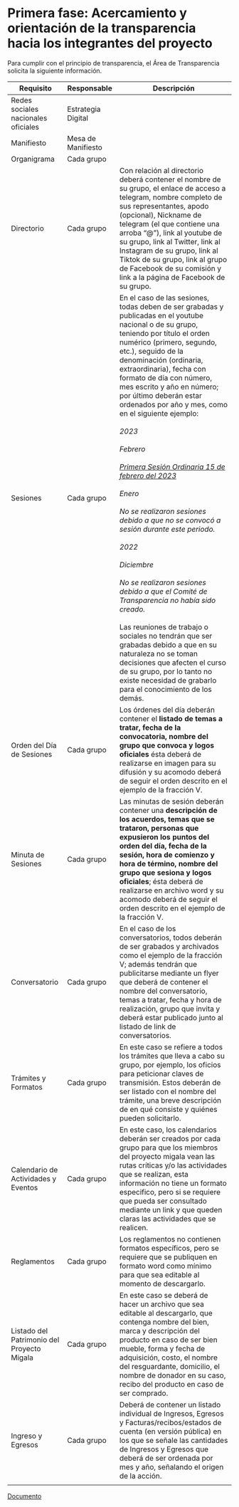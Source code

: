 # Primera fase: Acercamiento y orientación de la transparencia hacia los integrantes del proyecto

Para cumplir con el principio de transparencia, el Área de Transparencia solicita la siguiente información.

| Requisito | Responsable | Descripción |
| ---- | ---- | ---- |
| Redes sociales nacionales oficiales | Estrategia Digital |  |
| Manifiesto | Mesa de Manifiesto |  |
| Organigrama | Cada grupo |  |
| Directorio | Cada grupo | Con relación al directorio deberá contener el nombre de su grupo, el enlace de acceso a telegram, nombre completo de sus representantes, apodo (opcional), Nickname de telegram (el que contiene una arroba “@”), link al youtube de su grupo, link al Twitter, link al Instagram de su grupo, link al Tiktok de su grupo, link al grupo de Facebook de su comisión y link a la página de Facebook de su grupo. |
| Sesiones | Cada grupo | En el caso de las sesiones, todas deben de ser grabadas y publicadas en el youtube nacional o de su grupo, teniendo por título el orden numérico (primero, segundo, etc.), seguido de la denominación (ordinaria, extraordinaria), fecha con formato de día con número, mes escrito y año en número; por último deberán estar ordenados por año y mes, como en el siguiente ejemplo:<br><br>_2023_<br><br>_Febrero_<br><br>[_Primera Sesión Ordinaria 15 de febrero del 2023_](https://www.youtube.com/watch?v=vPJm4giiPis)<br><br>_Enero_<br><br>_No se realizaron sesiones debido a que no se convocó a sesión durante este periodo._<br><br>_2022_<br><br>_Diciembre_<br><br>_No se realizaron sesiones debido a que el Comité de Transparencia no había sido creado._<br><br>Las reuniones de trabajo o sociales no tendrán que ser grabadas debido a que en su naturaleza no se toman decisiones que afecten el curso de su grupo, por lo tanto no existe necesidad de grabarlo para el conocimiento de los demás. |
| Orden del Día de Sesiones | Cada grupo | Los órdenes del día deberán contener el **listado de temas a tratar, fecha de la convocatoria, nombre del grupo que convoca y logos oficiales** ésta deberá de realizarse en imagen para su difusión y su acomodo deberá de seguir el orden descrito en el ejemplo de la fracción V. |
| Minuta de Sesiones | Cada grupo | Las minutas de sesión deberán contener una **descripción de los acuerdos, temas que se trataron, personas que expusieron los puntos del orden del día, fecha de la sesión, hora de comienzo y hora de término, nombre del grupo que sesiona y logos oficiales**; ésta deberá de realizarse en archivo word y su acomodo deberá de seguir el orden descrito en el ejemplo de la fracción V. |
| Conversatorio | Cada grupo | En el caso de los conversatorios, todos deberán de ser grabados y archivados como el ejemplo de la fracción V; además tendrán que publicitarse mediante un flyer que deberá de contener el nombre del conversatorio, temas a tratar, fecha y hora de realización, grupo que invita y deberá estar publicado junto al listado de link de conversatorios. |
| Trámites y Formatos | Cada grupo | En este caso se refiere a todos los trámites que lleva a cabo su grupo, por ejemplo, los oficios para peticionar claves de transmisión. Estos deberán de ser listado con el nombre del trámite, una breve descripción de en qué consiste y quiénes pueden solicitarlo. |
| Calendario de Actividades y Eventos | Cada grupo | En este caso, los calendarios deberán ser creados por cada grupo para que los miembros del proyecto migala vean las rutas críticas y/o las actividades que se realizan, esta información no tiene un formato especifico, pero si se requiere que pueda ser consultado mediante un link y que queden claras las actividades que se realicen. |
| Reglamentos | Cada grupo | Los reglamentos no contienen formatos específicos, pero se requiere que se publiquen en formato word como mínimo para que sea editable al momento de descargarlo. |
| Listado del Patrimonio del Proyecto Migala | Cada grupo | En este caso se deberá de hacer un archivo que sea editable al descargarlo, que contenga nombre del bien, marca y descripción del producto en caso de ser bien mueble, forma y fecha de adquisición, costo, el nombre del resguardante, domicilio, el nombre de donador en su caso, recibo del producto en caso de ser comprado. |
| Ingreso y Egresos | Cada grupo | Deberá de contener un listado individual de Ingresos, Egresos y Facturas/recibos/estados de cuenta (en versión pública) en los que se señale las cantidades de Ingresos y Egresos que deberá de ser ordenada por mes y año, señalando el origen de la acción. |
|  |  |  |

[Documento](https://docs.google.com/document/d/1OHfcdaoi-yJLGUou0ovvozt0X8WrRX9u)
